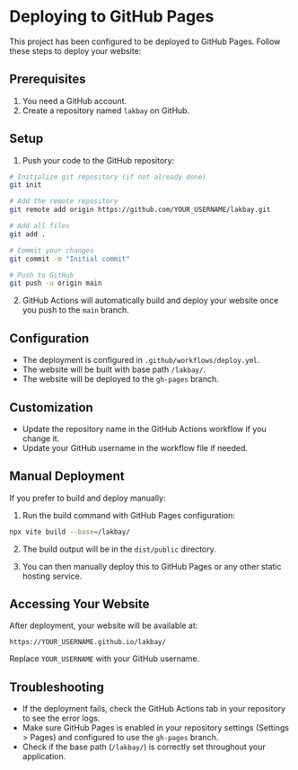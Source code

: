 # Deploying to GitHub Pages

This project has been configured to be deployed to GitHub Pages. Follow these steps to deploy your website:

## Prerequisites

1. You need a GitHub account.
2. Create a repository named `lakbay` on GitHub.

## Setup

1. Push your code to the GitHub repository:

```bash
# Initialize git repository (if not already done)
git init

# Add the remote repository 
git remote add origin https://github.com/YOUR_USERNAME/lakbay.git

# Add all files
git add .

# Commit your changes
git commit -m "Initial commit"

# Push to GitHub
git push -u origin main
```

2. GitHub Actions will automatically build and deploy your website once you push to the `main` branch.

## Configuration

- The deployment is configured in `.github/workflows/deploy.yml`.
- The website will be built with base path `/lakbay/`.
- The website will be deployed to the `gh-pages` branch.

## Customization

- Update the repository name in the GitHub Actions workflow if you change it.
- Update your GitHub username in the workflow file if needed.

## Manual Deployment

If you prefer to build and deploy manually:

1. Run the build command with GitHub Pages configuration:

```bash
npx vite build --base=/lakbay/
```

2. The build output will be in the `dist/public` directory.

3. You can then manually deploy this to GitHub Pages or any other static hosting service.

## Accessing Your Website

After deployment, your website will be available at:

```
https://YOUR_USERNAME.github.io/lakbay/
```

Replace `YOUR_USERNAME` with your GitHub username.

## Troubleshooting

- If the deployment fails, check the GitHub Actions tab in your repository to see the error logs.
- Make sure GitHub Pages is enabled in your repository settings (Settings > Pages) and configured to use the `gh-pages` branch.
- Check if the base path (`/lakbay/`) is correctly set throughout your application.